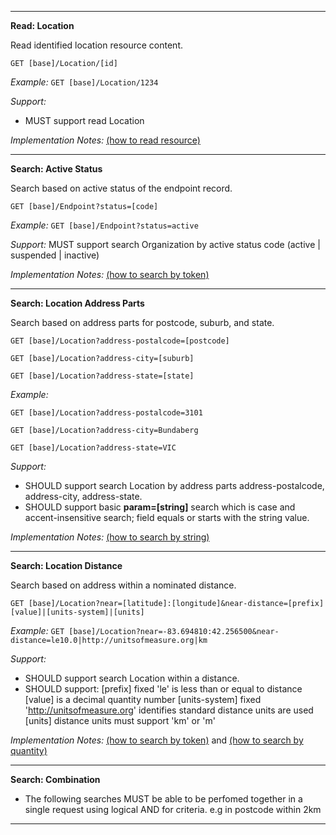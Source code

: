 
-----------
**Read: Location**

Read identified location resource content.

`GET [base]/Location/[id]`

*Example:*  `GET [base]/Location/1234`

*Support:*
* MUST support read Location

*Implementation Notes:*  [(how to read resource)]

-----------
**Search: Active Status**

Search based on active status of the endpoint record.

`GET [base]/Endpoint?status=[code]`

*Example:* `GET [base]/Endpoint?status=active`

*Support:* MUST support search Organization by active status code (active \| suspended \| inactive)

*Implementation Notes:* [(how to search by token)]

-----------
**Search: Location Address Parts**

Search based on address parts for postcode, suburb, and state.

`GET [base]/Location?address-postalcode=[postcode]`

`GET [base]/Location?address-city=[suburb]`

`GET [base]/Location?address-state=[state]`

*Example:* 

`GET [base]/Location?address-postalcode=3101`

`GET [base]/Location?address-city=Bundaberg`

`GET [base]/Location?address-state=VIC`

*Support:*
* SHOULD support search Location by address parts address-postalcode, address-city, address-state.
* SHOULD support basic **param=[string]** search which is case and accent-insensitive search;  field equals or starts with the string value.

*Implementation Notes:* [(how to search by string)]

-----------
**Search: Location Distance**

Search based on address within a nominated distance.

`GET [base]/Location?near=[latitude]:[longitude]&near-distance=[prefix][value]|[units-system]|[units]`

*Example:* `GET [base]/Location?near=-83.694810:42.256500&near-distance=le10.0|http://unitsofmeasure.org|km`

*Support:* 
* SHOULD support search Location within a distance.
* SHOULD support:
[prefix] fixed 'le' is less than or equal to distance
[value] is a decimal quantity number
[units-system] fixed 'http://unitsofmeasure.org' identifies standard distance units are used
[units] distance units must support 'km' or 'm'

*Implementation Notes:* 
[(how to search by token)] and [(how to search by quantity)]


-----------
**Search: Combination**

* The following searches MUST be able to be perfomed together in a single request using logical AND for criteria. e.g in postcode within 2km

-----------

 [(how to search by reference)]: http://hl7.org/fhir/search.html#reference
 [(how to search by token)]: http://hl7.org/fhir/search.html#token
 [(how to search by date)]: http://hl7.org/fhir/search.html#date
 [(how to search by string)]: http://hl7.org/fhir/search.html#string
 [(how to search by quantity)]: http://hl7.org/fhir/search.html#quantity
 [(how to read resource)]: http://hl7.org/fhir/http.html#read
